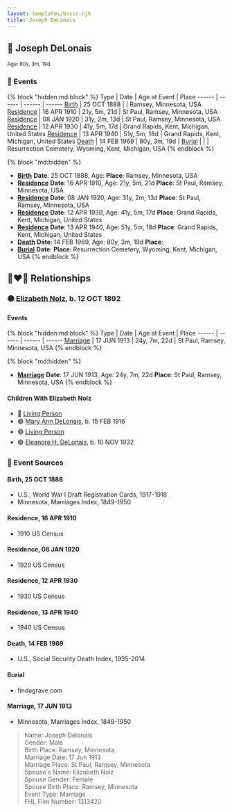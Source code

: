 ```yaml
---
layout: templates/basic.njk
title: Joseph DeLonais
---
```

## 🔵 Joseph DeLonais
<small>Age: 80y, 3m, 19d</small>

### 📆 Events

{% block "hidden md:block" %}
Type | Date | Age at Event | Place
------ | ------ | ------ | ------
[Birth](#event-event-2) | 25 OCT 1888 |  | Ramsey, Minnesota, USA
[Residence](#event-event-0) | 16 APR 1910 | 21y, 5m, 21d | St Paul, Ramsey, Minnesota, USA
[Residence](#event-event-1) | 08 JAN 1920 | 31y, 2m, 13d | St Paul, Ramsey, Minnesota, USA
[Residence](#event-event-2) | 12 APR 1930 | 41y, 5m, 17d | Grand Rapids, Kent, Michigan, United States
[Residence](#event-event-3) | 13 APR 1940 | 51y, 5m, 18d | Grand Rapids, Kent, Michigan, United States
[Death](#event-event-7) | 14 FEB 1969 | 80y, 3m, 19d |
[Burial](#event-event-8) |  |  | Resurrection Cemetery, Wyoming, Kent, Michigan, USA
{% endblock %}

{% block "md:hidden" %}
- **[Birth](#event-event-2)**
**Date**: 25 OCT 1888, Age:
**Place**: Ramsey, Minnesota, USA
- **[Residence](#event-event-0)**
**Date**: 16 APR 1910, Age: 21y, 5m, 21d
**Place**: St Paul, Ramsey, Minnesota, USA
- **[Residence](#event-event-1)**
**Date**: 08 JAN 1920, Age: 31y, 2m, 13d
**Place**: St Paul, Ramsey, Minnesota, USA
- **[Residence](#event-event-2)**
**Date**: 12 APR 1930, Age: 41y, 5m, 17d
**Place**: Grand Rapids, Kent, Michigan, United States
- **[Residence](#event-event-3)**
**Date**: 13 APR 1940, Age: 51y, 5m, 18d
**Place**: Grand Rapids, Kent, Michigan, United States
- **[Death](#event-event-7)**
**Date**: 14 FEB 1969, Age: 80y, 3m, 19d
**Place**:
- **[Burial](#event-event-8)**
**Date**:
**Place**: Resurrection Cemetery, Wyoming, Kent, Michigan, USA
{% endblock %}

## 👩‍❤️‍👨 Relationships

### 🟣 [Elizabeth Nolz](/people/3/37387446), b. 12 OCT 1892

#### Events

{% block "hidden md:block" %}
Type | Date | Age at Event | Place
------ | ------ | ------ | ------
[Marriage](#event-family-0-event-0) | 17 JUN 1913 | 24y, 7m, 22d | St Paul, Ramsey, Minnesota, USA
{% endblock %}

{% block "md:hidden" %}
- **[Marriage](#event-family-0-event-0)**
**Date**: 17 JUN 1913, Age: 24y, 7m, 22d
**Place**: St Paul, Ramsey, Minnesota, USA
{% endblock %}

#### Children With Elizabeth Nolz
* 🔵 [Living Person](/people/5/58119852)
* 🟣 [Mary Ann DeLonais](/people/3/38006988), b. 15 FEB 1916
* 🟣 [Living Person](/people/7/73613194)
* 🟣 [Eleanore H. DeLonais](/people/4/45463626), b. 10 NOV 1932
### 📰 Event Sources

#### <a id="event-event-2"></a> Birth, 25 OCT 1888
* U.S., World War I Draft Registration Cards, 1917-1918
* Minnesota, Marriages Index, 1849-1950

#### <a id="event-event-0"></a> Residence, 16 APR 1910
* 1910 US Census

#### <a id="event-event-1"></a> Residence, 08 JAN 1920
* 1920 US Census

#### <a id="event-event-2"></a> Residence, 12 APR 1930
* 1930 US Census

#### <a id="event-event-3"></a> Residence, 13 APR 1940
* 1940 US Census

#### <a id="event-event-7"></a> Death, 14 FEB 1969
* U.S., Social Security Death Index, 1935-2014

#### <a id="event-event-8"></a> Burial
* findagrave.com
#### <a id="event-family-0-event-0"></a> Marriage, 17 JUN 1913
* Minnesota, Marriages Index, 1849-1950
>   
  > Name: Joseph Delonais  
  > Gender: Male  
  > Birth Place: Ramsey, Minnesota  
  > Marriage Date: 17 Jun 1913  
  > Marriage Place: St Paul, Ramsey, Minnesota  
  > Spouse's Name: Elizabeth Nolz  
  > Spouse Gender: Female  
  > Spouse Birth Place: Ramsey, Minnesota  
  > Event Type: Marriage  
  > FHL Film Number: 1313420
